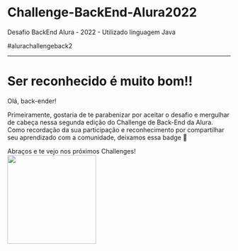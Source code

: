 # Challenge-BackEnd-Alura2022
Desafio BackEnd Alura - 2022 - Utilizado linguagem Java

#alurachallengeback2

__________________________________________________________________________________________________________________

# Ser reconhecido é muito bom!!

Olá, back-ender!

Primeiramente, gostaria de te parabenizar por aceitar o desafio e mergulhar de cabeça nessa segunda edição do Challenge de Back-End da Alura.
Como recordação da sua participação e reconhecimento por compartilhar seu aprendizado com a comunidade, deixamos essa badge 🏅

Abraços e te vejo nos próximos Challenges!
</br>
<img src="https://user-images.githubusercontent.com/79534537/155796420-855aaef4-038b-428e-af10-b28efca589f0.png" width="200" height="200">



